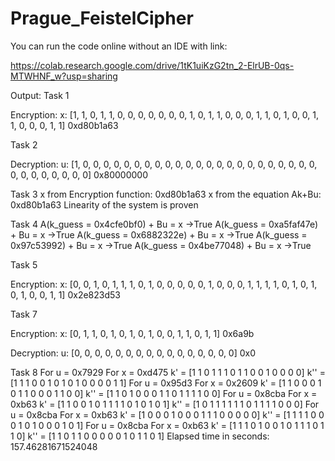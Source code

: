 # Prague_FeistelCipher

You can run the code online without an IDE with link:

https://colab.research.google.com/drive/1tK1uiKzG2tn_2-ElrUB-0qs-MTWHNF_w?usp=sharing


Output:
Task 1

Encryption:
x: [1, 1, 0, 1, 1, 0, 0, 0, 0, 0, 0, 0, 1, 0, 1, 1, 0, 0, 0, 1, 1, 0, 1, 0, 0, 1, 1, 0, 0, 0, 1, 1]
0xd80b1a63


Task 2

Decryption:
u: [1, 0, 0, 0, 0, 0, 0, 0, 0, 0, 0, 0, 0, 0, 0, 0, 0, 0, 0, 0, 0, 0, 0, 0, 0, 0, 0, 0, 0, 0, 0, 0]
0x80000000


Task 3
x from Encryption function: 0xd80b1a63
x from the equation Ak+Bu: 0xd80b1a63
Linearity of the system is proven


Task 4
A(k_guess = 0x4cfe0bf0) + Bu = x ->True
A(k_guess = 0xa5faf47e) + Bu = x ->True
A(k_guess = 0x6882322e) + Bu = x ->True
A(k_guess = 0x97c53992) + Bu = x ->True
A(k_guess = 0x4be77048) + Bu = x ->True




Task 5

Encryption:
x: [0, 0, 1, 0, 1, 1, 1, 0, 1, 0, 0, 0, 0, 0, 1, 0, 0, 0, 1, 1, 1, 1, 0, 1, 0, 1, 0, 1, 0, 0, 1, 1]
0x2e823d53


Task 7

Encryption:
x: [0, 1, 1, 0, 1, 0, 1, 0, 1, 0, 0, 1, 1, 0, 1, 1]
0x6a9b

Decryption:
u: [0, 0, 0, 0, 0, 0, 0, 0, 0, 0, 0, 0, 0, 0, 0, 0]
0x0


Task 8
For u = 0x7929
For x = 0xd475
k' = [1 1 0 1 1 1 0 1 1 0 0 1 0 0 0 0]
k'' = [1 1 1 0 0 1 0 1 0 1 0 0 0 0 1 1]
For u = 0x95d3
For x = 0x2609
k' = [1 1 0 0 0 1 0 1 1 0 0 0 1 1 0 0]
k'' = [1 1 0 1 0 0 0 1 1 0 1 1 1 1 0 0]
For u = 0x8cba
For x = 0xb63
k' = [1 1 0 0 1 0 1 1 1 1 0 1 0 1 0 1]
k'' = [1 0 1 1 1 1 1 1 0 1 1 1 1 0 0 0]
For u = 0x8cba
For x = 0xb63
k' = [1 0 0 0 1 0 0 0 1 1 1 0 0 0 0 0]
k'' = [1 1 1 1 0 0 0 1 0 1 0 0 0 1 0 1]
For u = 0x8cba
For x = 0xb63
k' = [1 1 1 0 1 0 0 1 0 1 1 1 0 1 1 0]
k'' = [1 1 0 1 1 0 0 0 0 0 1 0 1 1 0 1]
Elapsed time in seconds: 157.46281671524048
